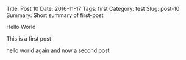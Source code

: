 Title: Post 10
Date: 2016-11-17
Tags: first
Category: test
Slug: post-10
Summary: Short summary of first-post

Hello World

This is a first post

hello world again and now a second post
